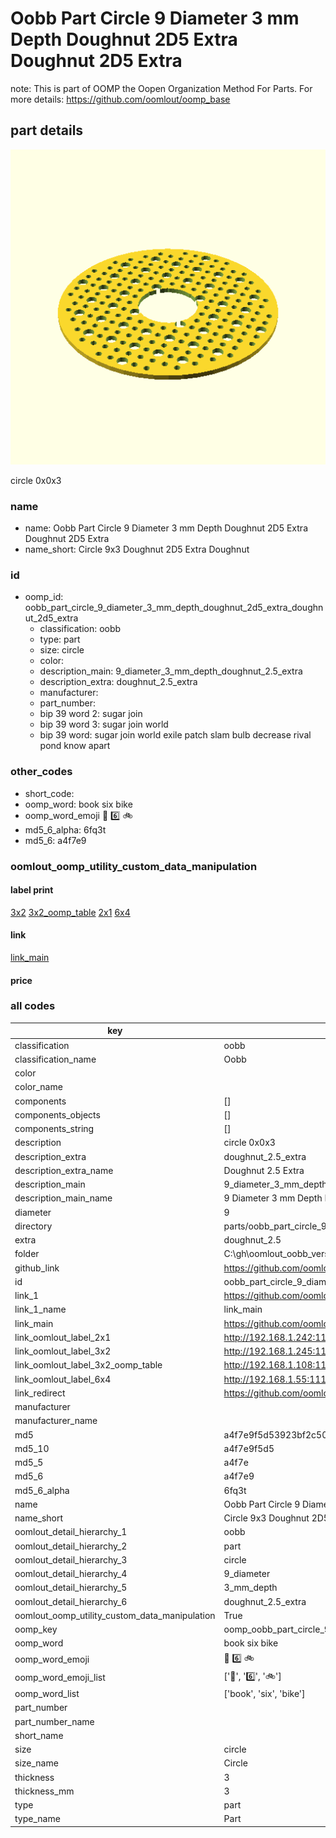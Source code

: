 # Oobb Part Circle 9 Diameter 3 mm Depth Doughnut 2D5 Extra Doughnut 2D5 Extra  

note: This is part of OOMP the Oopen Organization Method For Parts. For more details: https://github.com/oomlout/oomp_base

##  part details
  

[![](3dpr.png)](3dpr.png)

circle 0x0x3



### name
* name: Oobb Part Circle 9 Diameter 3 mm Depth Doughnut 2D5 Extra Doughnut 2D5 Extra
* name_short: Circle 9x3 Doughnut 2D5 Extra Doughnut
### id
* oomp_id: oobb_part_circle_9_diameter_3_mm_depth_doughnut_2d5_extra_doughnut_2d5_extra
  * classification: oobb
  * type: part
  * size: circle
  * color: 
  * description_main: 9_diameter_3_mm_depth_doughnut_2.5_extra
  * description_extra: doughnut_2.5_extra
  * manufacturer: 
  * part_number: 
  * bip 39 word 2: sugar join
  * bip 39 word 3: sugar join world
  * bip 39 word: sugar join world exile patch slam bulb decrease rival pond know apart

### other_codes
* short_code: 
* oomp_word: book six bike
* oomp_word_emoji :book: :six: :bike:
* md5_6_alpha: 6fq3t
* md5_6: a4f7e9






### oomlout_oomp_utility_custom_data_manipulation
#### label print
[3x2](http://192.168.1.245:1112/?label=oomp%206fq3t)
[3x2_oomp_table](http://192.168.1.108:1112/?label=oomp%206fq3t)
[2x1](http://192.168.1.242:1112/?label=oomp%206fq3t)
[6x4](http://192.168.1.55:1112/?label=oomp%206fq3t)    

#### link

[link_main](https://github.com/oomlout/oomlout_oobb_version_4_generated_parts/tree/main/navigation_oomp/oobb/part/circle/9_diameter_3_mm_depth_doughnut_2.5_extra/doughnut_2.5_extra/part)                              

#### price







### all codes 
| key | value |  
| --- | --- |  
| classification | oobb |  
| classification_name | Oobb |  
| color |  |  
| color_name |  |  
| components | [] |  
| components_objects | [] |  
| components_string | [] |  
| description | circle 0x0x3 |  
| description_extra | doughnut_2.5_extra |  
| description_extra_name | Doughnut 2.5 Extra |  
| description_main | 9_diameter_3_mm_depth_doughnut_2.5_extra |  
| description_main_name | 9 Diameter 3 mm Depth Doughnut 2.5 Extra |  
| diameter | 9 |  
| directory | parts/oobb_part_circle_9_diameter_3_mm_depth_doughnut_2d5_extra_doughnut_2d5_extra |  
| extra | doughnut_2.5 |  
| folder | C:\gh\oomlout_oobb_version_4_generated_parts\parts\oobb_part_circle_9_diameter_3_mm_depth_doughnut_2d5_extra_doughnut_2d5_extra |  
| github_link | https://github.com/oomlout/oomlout_oomp_part_src/tree/main/parts/oobb_part_circle_9_diameter_3_mm_depth_doughnut_2d5_extra_doughnut_2d5_extra |  
| id | oobb_part_circle_9_diameter_3_mm_depth_doughnut_2d5_extra_doughnut_2d5_extra |  
| link_1 | https://github.com/oomlout/oomlout_oobb_version_4_generated_parts/tree/main/navigation_oomp/oobb/part/circle/9_diameter_3_mm_depth_doughnut_2.5_extra/doughnut_2.5_extra/part |  
| link_1_name | link_main |  
| link_main | https://github.com/oomlout/oomlout_oobb_version_4_generated_parts/tree/main/navigation_oomp/oobb/part/circle/9_diameter_3_mm_depth_doughnut_2.5_extra/doughnut_2.5_extra/part |  
| link_oomlout_label_2x1 | http://192.168.1.242:1112/?label=oomp%206fq3t |  
| link_oomlout_label_3x2 | http://192.168.1.245:1112/?label=oomp%206fq3t |  
| link_oomlout_label_3x2_oomp_table | http://192.168.1.108:1112/?label=oomp%206fq3t |  
| link_oomlout_label_6x4 | http://192.168.1.55:1112/?label=oomp%206fq3t |  
| link_redirect | https://github.com/oomlout/oomlout_oobb_version_4_generated_parts/tree/main/parts/oobb_circle_09_03_ex_doughnut_2d5 |  
| manufacturer |  |  
| manufacturer_name |  |  
| md5 | a4f7e9f5d53923bf2c5064fbfb5e0ec6 |  
| md5_10 | a4f7e9f5d5 |  
| md5_5 | a4f7e |  
| md5_6 | a4f7e9 |  
| md5_6_alpha | 6fq3t |  
| name | Oobb Part Circle 9 Diameter 3 mm Depth Doughnut 2D5 Extra Doughnut 2D5 Extra |  
| name_short | Circle 9x3 Doughnut 2D5 Extra Doughnut |  
| oomlout_detail_hierarchy_1 | oobb |  
| oomlout_detail_hierarchy_2 | part |  
| oomlout_detail_hierarchy_3 | circle |  
| oomlout_detail_hierarchy_4 | 9_diameter |  
| oomlout_detail_hierarchy_5 | 3_mm_depth |  
| oomlout_detail_hierarchy_6 | doughnut_2.5_extra |  
| oomlout_oomp_utility_custom_data_manipulation | True |  
| oomp_key | oomp_oobb_part_circle_9_diameter_3_mm_depth_doughnut_2d5_extra_doughnut_2d5_extra |  
| oomp_word | book six bike |  
| oomp_word_emoji | :book: :six: :bike: |  
| oomp_word_emoji_list | [':book:', ':six:', ':bike:'] |  
| oomp_word_list | ['book', 'six', 'bike'] |  
| part_number |  |  
| part_number_name |  |  
| short_name |  |  
| size | circle |  
| size_name | Circle |  
| thickness | 3 |  
| thickness_mm | 3 |  
| type | part |  
| type_name | Part |  
